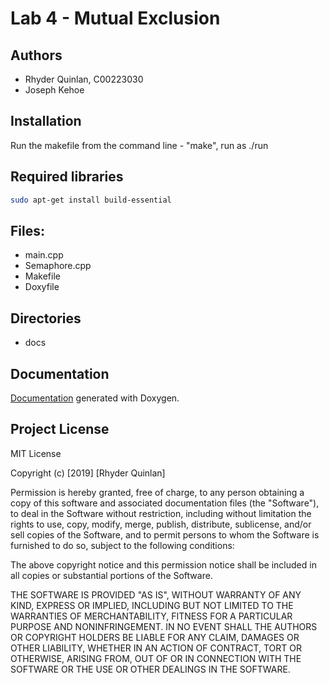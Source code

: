 # Lab 4 - Mutual Exclusion
## Authors
 - Rhyder Quinlan, C00223030
 - Joseph Kehoe

## Installation
Run the makefile from the command line - "make", run as ./run

## Required libraries
```bash
sudo apt-get install build-essential
```

## Files:
 - main.cpp
 - Semaphore.cpp
 - Makefile
 - Doxyfile

## Directories
 - docs

## Documentation
[Documentation](./docs) generated with Doxygen.

## Project License
MIT License

Copyright (c) [2019] [Rhyder Quinlan]

Permission is hereby granted, free of charge, to any person obtaining a copy
of this software and associated documentation files (the "Software"), to deal
in the Software without restriction, including without limitation the rights
to use, copy, modify, merge, publish, distribute, sublicense, and/or sell
copies of the Software, and to permit persons to whom the Software is
furnished to do so, subject to the following conditions:

The above copyright notice and this permission notice shall be included in all
copies or substantial portions of the Software.

THE SOFTWARE IS PROVIDED "AS IS", WITHOUT WARRANTY OF ANY KIND, EXPRESS OR
IMPLIED, INCLUDING BUT NOT LIMITED TO THE WARRANTIES OF MERCHANTABILITY,
FITNESS FOR A PARTICULAR PURPOSE AND NONINFRINGEMENT. IN NO EVENT SHALL THE
AUTHORS OR COPYRIGHT HOLDERS BE LIABLE FOR ANY CLAIM, DAMAGES OR OTHER
LIABILITY, WHETHER IN AN ACTION OF CONTRACT, TORT OR OTHERWISE, ARISING FROM,
OUT OF OR IN CONNECTION WITH THE SOFTWARE OR THE USE OR OTHER DEALINGS IN THE
SOFTWARE.